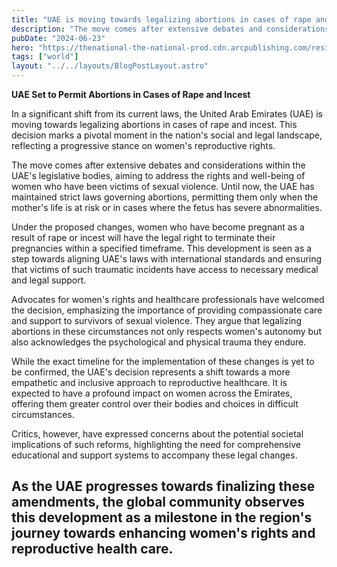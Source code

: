 ```yaml
---
title: "UAE is moving towards legalizing abortions in cases of rape and incest"
description: "The move comes after extensive debates and considerations within the UAE's legislative bodies, aiming to address the rights and well-being of women who have been victims of sexual violence."
pubDate: "2024-06-23"
hero: "https://thenational-the-national-prod.cdn.arcpublishing.com/resizer/v2/2L3ERKTR3JEHDDV72VCPU6EECM.jpg?smart=true&auth=357f70d12373dc447dfcbbc8db1c92587aec493fe1d1e694d1ee45e4f01ae5ec&width=1200&height=630"
tags: ["world"]
layout: "../../layouts/BlogPostLayout.astro"
---
```

**UAE Set to Permit Abortions in Cases of Rape and Incest**

In a significant shift from its current laws, the United Arab Emirates (UAE) is moving towards legalizing abortions in cases of rape and incest. This decision marks a pivotal moment in the nation's social and legal landscape, reflecting a progressive stance on women's reproductive rights.

The move comes after extensive debates and considerations within the UAE's legislative bodies, aiming to address the rights and well-being of women who have been victims of sexual violence. Until now, the UAE has maintained strict laws governing abortions, permitting them only when the mother's life is at risk or in cases where the fetus has severe abnormalities.

Under the proposed changes, women who have become pregnant as a result of rape or incest will have the legal right to terminate their pregnancies within a specified timeframe. This development is seen as a step towards aligning UAE's laws with international standards and ensuring that victims of such traumatic incidents have access to necessary medical and legal support.

Advocates for women's rights and healthcare professionals have welcomed the decision, emphasizing the importance of providing compassionate care and support to survivors of sexual violence. They argue that legalizing abortions in these circumstances not only respects women's autonomy but also acknowledges the psychological and physical trauma they endure.

While the exact timeline for the implementation of these changes is yet to be confirmed, the UAE's decision represents a shift towards a more empathetic and inclusive approach to reproductive healthcare. It is expected to have a profound impact on women across the Emirates, offering them greater control over their bodies and choices in difficult circumstances.

Critics, however, have expressed concerns about the potential societal implications of such reforms, highlighting the need for comprehensive educational and support systems to accompany these legal changes.

As the UAE progresses towards finalizing these amendments, the global community observes this development as a milestone in the region's journey towards enhancing women's rights and reproductive health care.
---